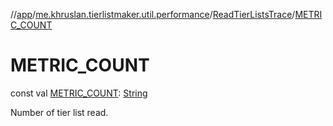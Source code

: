 //[app](../../../index.md)/[me.khruslan.tierlistmaker.util.performance](../index.md)/[ReadTierListsTrace](index.md)/[METRIC_COUNT](-m-e-t-r-i-c_-c-o-u-n-t.md)

# METRIC_COUNT

const val [METRIC_COUNT](-m-e-t-r-i-c_-c-o-u-n-t.md): [String](https://kotlinlang.org/api/latest/jvm/stdlib/kotlin/-string/index.html)

Number of tier list read.
